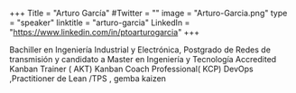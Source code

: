 +++
Title = "Arturo García"
#Twitter = ""
image = "Arturo-Garcia.png"
type = "speaker"
linktitle = "arturo-garcia"
LinkedIn = "https://www.linkedin.com/in/ptoarturogarcia"
+++

Bachiller en Ingeniería Industrial y Electrónica, Postgrado de Redes de transmisión y candidato a Master en Ingeniería y Tecnología Accredited Kanban Trainer ( AKT) Kanban Coach Professional( KCP) DevOps ,Practitioner de Lean /TPS , gemba kaizen




